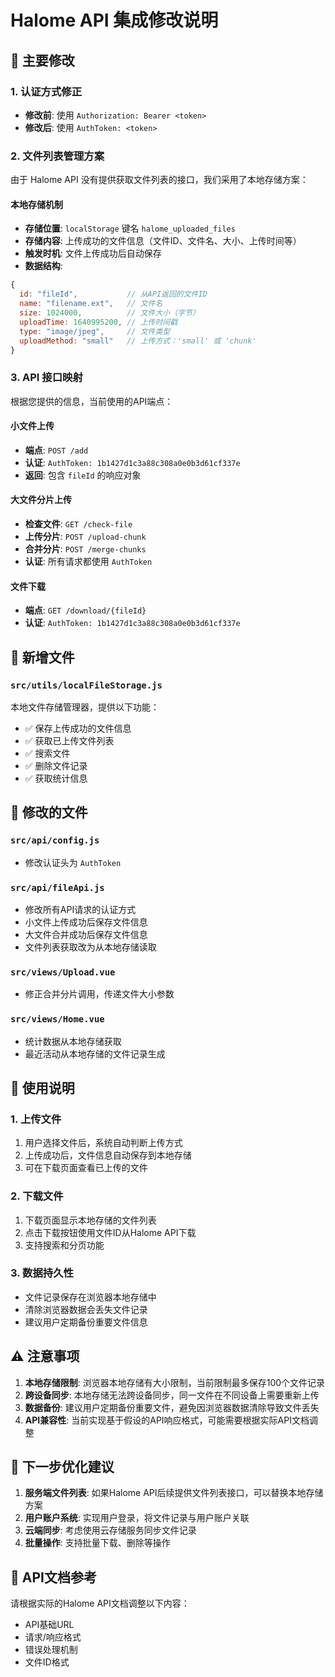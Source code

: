 # Halome API 集成修改说明

## 🔧 主要修改

### 1. 认证方式修正
- **修改前**: 使用 `Authorization: Bearer <token>`
- **修改后**: 使用 `AuthToken: <token>`

### 2. 文件列表管理方案
由于 Halome API 没有提供获取文件列表的接口，我们采用了本地存储方案：

#### 本地存储机制
- **存储位置**: `localStorage` 键名 `halome_uploaded_files`
- **存储内容**: 上传成功的文件信息（文件ID、文件名、大小、上传时间等）
- **触发时机**: 文件上传成功后自动保存
- **数据结构**:
```javascript
{
  id: "fileId",           // 从API返回的文件ID
  name: "filename.ext",   // 文件名
  size: 1024000,          // 文件大小（字节）
  uploadTime: 1640995200, // 上传时间戳
  type: "image/jpeg",     // 文件类型
  uploadMethod: "small"   // 上传方式：'small' 或 'chunk'
}
```

### 3. API 接口映射

根据您提供的信息，当前使用的API端点：

#### 小文件上传
- **端点**: `POST /add`
- **认证**: `AuthToken: 1b1427d1c3a88c308a0e0b3d61cf337e`
- **返回**: 包含 `fileId` 的响应对象

#### 大文件分片上传
- **检查文件**: `GET /check-file`
- **上传分片**: `POST /upload-chunk`
- **合并分片**: `POST /merge-chunks`
- **认证**: 所有请求都使用 `AuthToken`

#### 文件下载
- **端点**: `GET /download/{fileId}`
- **认证**: `AuthToken: 1b1427d1c3a88c308a0e0b3d61cf337e`

## 📁 新增文件

### `src/utils/localFileStorage.js`
本地文件存储管理器，提供以下功能：
- ✅ 保存上传成功的文件信息
- ✅ 获取已上传文件列表
- ✅ 搜索文件
- ✅ 删除文件记录
- ✅ 获取统计信息

## 🔄 修改的文件

### `src/api/config.js`
- 修改认证头为 `AuthToken`

### `src/api/fileApi.js`
- 修改所有API请求的认证方式
- 小文件上传成功后保存文件信息
- 大文件合并成功后保存文件信息
- 文件列表获取改为从本地存储读取

### `src/views/Upload.vue`
- 修正合并分片调用，传递文件大小参数

### `src/views/Home.vue`
- 统计数据从本地存储获取
- 最近活动从本地存储的文件记录生成

## 🎯 使用说明

### 1. 上传文件
1. 用户选择文件后，系统自动判断上传方式
2. 上传成功后，文件信息自动保存到本地存储
3. 可在下载页面查看已上传的文件

### 2. 下载文件
1. 下载页面显示本地存储的文件列表
2. 点击下载按钮使用文件ID从Halome API下载
3. 支持搜索和分页功能

### 3. 数据持久性
- 文件记录保存在浏览器本地存储中
- 清除浏览器数据会丢失文件记录
- 建议用户定期备份重要文件信息

## ⚠️ 注意事项

1. **本地存储限制**: 浏览器本地存储有大小限制，当前限制最多保存100个文件记录
2. **跨设备同步**: 本地存储无法跨设备同步，同一文件在不同设备上需要重新上传
3. **数据备份**: 建议用户定期备份重要文件，避免因浏览器数据清除导致文件丢失
4. **API兼容性**: 当前实现基于假设的API响应格式，可能需要根据实际API文档调整

## 🚀 下一步优化建议

1. **服务端文件列表**: 如果Halome API后续提供文件列表接口，可以替换本地存储方案
2. **用户账户系统**: 实现用户登录，将文件记录与用户账户关联
3. **云端同步**: 考虑使用云存储服务同步文件记录
4. **批量操作**: 支持批量下载、删除等操作

## 📝 API文档参考

请根据实际的Halome API文档调整以下内容：
- API基础URL
- 请求/响应格式
- 错误处理机制
- 文件ID格式 